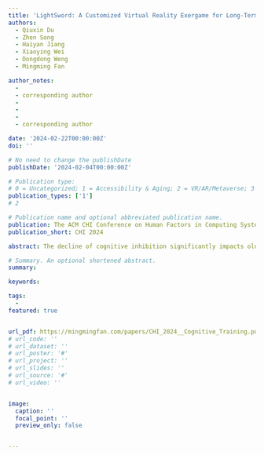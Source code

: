 ```yaml
---
title: 'LightSword: A Customized Virtual Reality Exergame for Long-Term Cognitive Inhibition Training in Older Adults'
authors:
  - Qiuxin Du
  - Zhen Song
  - Haiyan Jiang
  - Xiaoying Wei
  - Dongdong Weng
  - Mingming Fan

author_notes:
  - 
  - corresponding author
  -
  -
  -
  - corresponding author

date: '2024-02-22T00:00:00Z'
doi: ''

# No need to change the publishDate 
publishDate: '2024-02-04T00:00:00Z'

# Publication type: 
# 0 = Uncategorized; 1 = Accessibility & Aging; 2 = VR/AR/Metaverse; 3 = Human-AI Collaboration; 4 = UX Methodology; 5 = Social Computing; 6 = Sensing;  7 = Thesis; 8 = Patent
publication_types: ['1']
# 2

# Publication name and optional abbreviated publication name.
publication: The ACM CHI Conference on Human Factors in Computing Systems 2024
publication_short: CHI 2024

abstract: The decline of cognitive inhibition significantly impacts older adults' quality of life and well-being, making it a vital public health problem in today's aging society. Previous research has demonstrated that Virtual reality (VR) exergames have great potential in enhancing cognitive inhibition among older adults. However, existing commercial VR exergames were unsuitable for older adults' long-term cognitive training due to the inappropriate cognitive activation paradigm, unnecessary complexity, and unbefitting difficulty levels. To bridge these gaps, we developed a customized VR cognitive training exergame (LightSword) based on Dual-task and Stroop paradigms for long-term cognitive inhibition training among healthy older adults. Subsequently, we conducted an eight-month longitudinal user study with 12 older adults aged 60 years and above to demonstrate the effectiveness of LightSword in improving cognitive inhibition. After the training, the cognitive inhibition abilities of older adults were significantly enhanced, with benefits persisting for 6 months. This result indicated that LightSword has both short-term and long-term effects in enhancing cognitive inhibition. Furthermore, qualitative feedback revealed that older adults exhibited a positive attitude toward long-term training with LightSword, which enhanced their motivation and compliance.  

# Summary. An optional shortened abstract.
summary: 

keywords: 

tags:
  - 
featured: true


url_pdf: https://mingmingfan.com/papers/CHI_2024__Cognitive_Training.pdf
# url_code: ''
# url_dataset: ''
# url_poster: '#'
# url_project: ''
# url_slides: ''
# url_source: '#'
# url_video: ''


image:
  caption: ''
  focal_point: ''
  preview_only: false


---
```


<!-- put your youtube/vimeo video ID here if possible -->
<!-- {{< bilibili BV1nA411z7RZ >}} -->




